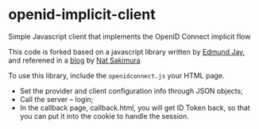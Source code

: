 # openid-implicit-client

Simple Javascript client that implements the OpenID Connect implicit flow

This code is forked based on a javascript library written by 
[Edmund Jay](https://www.linkedin.com/in/edmundjay), and referened in a 
[blog](https://nat.sakimura.org/2014/12/10/making-a-javascript-openid-connect-client/) 
by [Nat Sakimura](https://twitter.com/_nat_en) 

To use this library, include the `openidconnect.js` your HTML page. 

* Set the provider and client configuration info through JSON objects;
* Call the server – login;
* In the callback page, callback.html, you will get ID Token back, 
so that you can put it into the cookie to handle the session.


